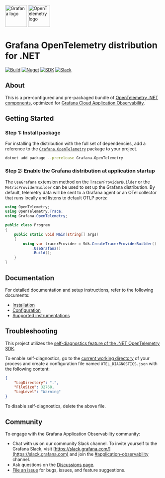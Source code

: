 <!-- markdownlint-disable -->
<p>
  <img src="https://upload.wikimedia.org/wikipedia/commons/3/3b/Grafana_icon.svg" alt="Grafana logo" height="70"/ >
  <img src="https://opentelemetry.io/img/logos/opentelemetry-logo-nav.png" alt="OpenTelemetry logo" width="70"/ >
</p>
<!-- markdownlint-enable -->

# Grafana OpenTelemetry distribution for .NET

[![Build](https://github.com/grafana/grafana-opentelemetry-dotnet/actions/workflows/unit-tests.yml/badge.svg?branch=main)](https://github.com/grafana/grafana-opentelemetry-dotnet/actions/workflows/unit-tests.yml)
[![Nuget](https://img.shields.io/nuget/v/Grafana.OpenTelemetry.svg)](https://www.nuget.org/profiles/Grafana)
[![SDK](https://img.shields.io/badge/otel--sdk-1.6.0-blue?style=flat&logo=opentelemetry)](https://github.com/open-telemetry/opentelemetry-dotnet)
[![Slack](https://img.shields.io/badge/join%20slack-%23app--o11y-brightgreen.svg?logo=slack)](https://grafana.slack.com/archives/C05E87XRK3J)

## About

This is a pre-configured and pre-packaged bundle of [OpenTelemetry .NET components](http://github.com/open-telemetry/opentelemetry-dotnet-contrib),
optimized for [Grafana Cloud Application Observability](https://grafana.com/docs/grafana-cloud/monitor-applications/application-observability/).

## Getting Started

### Step 1: Install package

For installing the distribution with the full set of dependencies, add a
reference to the [`Grafana.OpenTelemetry`](https://www.nuget.org/packages/Grafana.OpenTelemetry)
package to your project.

```sh
dotnet add package --prerelease Grafana.OpenTelemetry
```

### Step 2: Enable the Grafana distribution at application startup

The `UseGrafana` extension method on the `TracerProviderBuilder` or the
`MetricProviderBuilder` can be used to set up the Grafana distribution. By
default, telemetry data will be sent to a Grafana agent or an OTel collector
that runs locally and listens to default OTLP ports:

```csharp
using OpenTelemetry;
using OpenTelemetry.Trace;
using Grafana.OpenTelemetry;

public class Program
{
    public static void Main(string[] args)
    {
        using var tracerProvider = Sdk.CreateTracerProviderBuilder()
            .UseGrafana()
            .Build();
    }
}
```

## Documentation

For detailed documentation and setup instructions, refer to the following
documents:

* [Installation](./docs/installation.md)
* [Configuration](./docs/configuration.md)
* [Supported instrumentations](./docs/supported-instrumentations.md)

## Troubleshooting

This project utilizes the [self-diagnostics feature of the .NET OpenTelemetry SDK](https://github.com/open-telemetry/opentelemetry-dotnet/blob/main/src/OpenTelemetry/README.md#self-diagnostics).

To enable self-diagnostics, go to the
[current working directory](https://en.wikipedia.org/wiki/Working_directory) of
your process and create a configuration file named `OTEL_DIAGNOSTICS.json` with
the following content:

```json
{
    "LogDirectory": ".",
    "FileSize": 32768,
    "LogLevel": "Warning"
}
```
To disable self-diagnostics, delete the above file.

## Community

To engage with the Grafana Application Observability community:

* Chat with us on our community Slack channel. To invite yourself to the
  Grafana Slack, visit [https://slack.grafana.com/](https://slack.grafana.com)
  and join the [#application-observability](https://grafana.slack.com/archives/C05E87XRK3J)
channel.
* Ask questions on the [Discussions page](https://github.com/grafana/grafana-opentelemetry-dotnet/discussions).
* [File an issue](https://github.com/grafana/grafana-opentelemetry-dotnet/issues/new)
  for bugs, issues, and feature suggestions.

